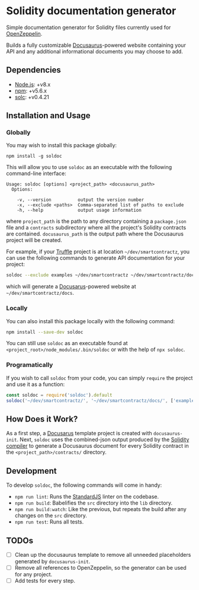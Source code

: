 # Solidity documentation generator

Simple documentation generator for Solidity files currently used for [OpenZeppelin](https://github.com/OpenZeppelin/zeppelin-solidity).

Builds a fully customizable [Docusaurus](https://docusaurus.io/)-powered website containing your API and any additional informational documents you may choose to add.

## Dependencies

* [Node.js](https://nodejs.org/en/): +v8.x
* [npm](https://nodejs.org/en/): +v5.6.x
* [solc](https://github.com/ethereum/solidity): +v0.4.21

## Installation and Usage

### Globally

You may wish to install this package globally:

```
npm install -g soldoc
```

This will allow you to use `soldoc` as an executable with the following command-line interface:

```
Usage: soldoc [options] <project_path> <docusaurus_path>
  Options:

    -v, --version          output the version number
    -x, --exclude <paths>  Comma-separated list of paths to exclude
    -h, --help             output usage information
```

where `project_path` is the path to any directory containing a `package.json` file and a `contracts` subdirectory where all the project's Solidity contracts are contained. `docusaurus_path` is the output path where the Docusaurus project will be created.

For example, if your [Truffle](http://truffleframework.com/) project is at location `~/dev/smartcontractz`, you can use the following commands to generate API documentation for your project:

```sh
soldoc --exclude examples ~/dev/smartcontractz ~/dev/smartcontractz/docs
```

which will generate a [Docusarus](https://docusaurus.io/)-powered website at `~/dev/smartcontractz/docs`.

### Locally

You can also install this package locally with the following command:

```sh
npm install --save-dev soldoc
```

You can still use `soldoc` as an executable found at `<project_root>/node_modules/.bin/soldoc` or with the help of `npx soldoc`.

### Programatically

If you wish to call `soldoc` from your code, you can simply `require` the project and use it as a function:

```javascript
const soldoc = require('soldoc').default
soldoc('~/dev/smartcontractz/', '~/dev/smartcontractz/docs/', ['examples'])
```

## How Does it Work?

As a first step, a [Docusarus](https://docusaurus.io/) template project is created with `docusaurus-init`. Next, `soldoc` uses the combined-json output produced by the [Solidity compiler](https://github.com/ethereum/solidity) to generate a Docusaurus document for every Solidity contract in the `<project_path>/contracts/` directory.

## Development

To develop `soldoc`, the following commands will come in handy:

* `npm run lint`: Runs the [StandardJS](https://standardjs.com/) linter on the codebase.
* `npm run build`: Babelifies the `src` directory into the `lib` directory.
* `npm run build:watch`: Like the previous, but repeats the build after any changes on the `src` directory.
* `npm run test`: Runs all tests.

## TODOs

- [ ] Clean up the docusaurus template to remove all unneeded placeholders generated by `docusaurus-init`.
- [ ] Remove all references to OpenZeppelin, so the generator can be used for any project.
- [ ] Add tests for every step.
